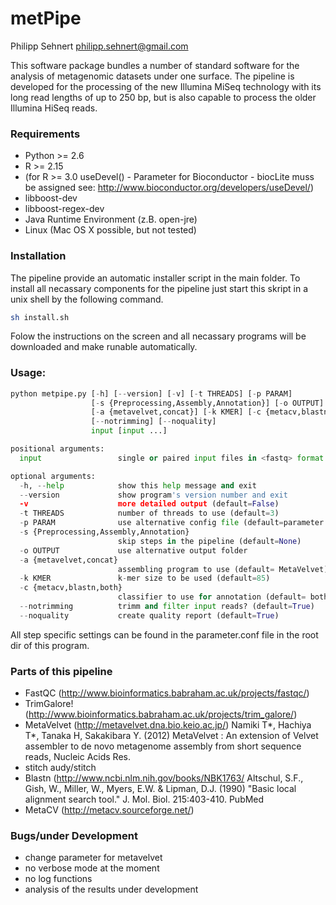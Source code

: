 # metPipe


Philipp Sehnert
philipp.sehnert@gmail.com

This software package bundles a number of standard software for the analysis of metagenomic datasets 
under one surface. The pipeline is developed for the processing of the new Illumina MiSeq technology 
with its long read lengths of up to 250 bp, but is also capable to process the older Illumina HiSeq 
reads.

### Requirements

  - Python >= 2.6
  - R >= 2.15 
  - (for R >= 3.0 useDevel() - Parameter for Bioconductor - biocLite muss be assigned
    see: http://www.bioconductor.org/developers/useDevel/)
  - libboost-dev
  - libboost-regex-dev
  - Java Runtime Environment (z.B. open-jre)
  - Linux (Mac OS X possible, but not tested) 
  

### Installation

The pipeline provide an automatic installer script in the main folder. To install all necassary components 
for the pipeline just start this skript in a unix shell by the following command.

```bash
sh install.sh
```
Folow the instructions on the screen and all necassary programs will be downloaded and make runable 
automatically.

### Usage:

```python
python metpipe.py [-h] [--version] [-v] [-t THREADS] [-p PARAM]
                  [-s {Preprocessing,Assembly,Annotation}] [-o OUTPUT]
                  [-a {metavelvet,concat}] [-k KMER] [-c {metacv,blastn,both}]
                  [--notrimming] [--noquality]
                  input [input ...]

positional arguments:
  input                 single or paired input files in <fastq> format

optional arguments:
  -h, --help            show this help message and exit
  --version             show program's version number and exit
  -v                    more detailed output (default=False)
  -t THREADS            number of threads to use (default=3)
  -p PARAM              use alternative config file (default=parameter.conf)
  -s {Preprocessing,Assembly,Annotation}
                        skip steps in the pipeline (default=None)
  -o OUTPUT             use alternative output folder
  -a {metavelvet,concat}
                        assembling program to use (default= MetaVelvet)
  -k KMER               k-mer size to be used (default=85)
  -c {metacv,blastn,both}
                        classifier to use for annotation (default= both)
  --notrimming          trimm and filter input reads? (default=True)
  --noquality           create quality report (default=True)

```

All step specific settings can be found in the parameter.conf file in the root dir of this program.

### Parts of this pipeline

- FastQC (http://www.bioinformatics.babraham.ac.uk/projects/fastqc/)
- TrimGalore! (http://www.bioinformatics.babraham.ac.uk/projects/trim_galore/)
- MetaVelvet (http://metavelvet.dna.bio.keio.ac.jp/) 
	Namiki T*, Hachiya T*, Tanaka H, Sakakibara Y. (2012) 
	MetaVelvet : An extension of Velvet assembler to de novo 
	metagenome assembly from short sequence reads, 
	Nucleic Acids Res.
- stitch audy/stitch
- Blastn (http://www.ncbi.nlm.nih.gov/books/NBK1763/
	Altschul, S.F., Gish, W., Miller, W., Myers, E.W. & Lipman, D.J. 
	(1990) "Basic local alignment search tool." 
	J. Mol. Biol. 215:403-410. PubMed
- MetaCV (http://metacv.sourceforge.net/)
		
	 
### Bugs/under Development

- change parameter for metavelvet
- no verbose mode at the moment
- no log functions
- analysis of the results under development

